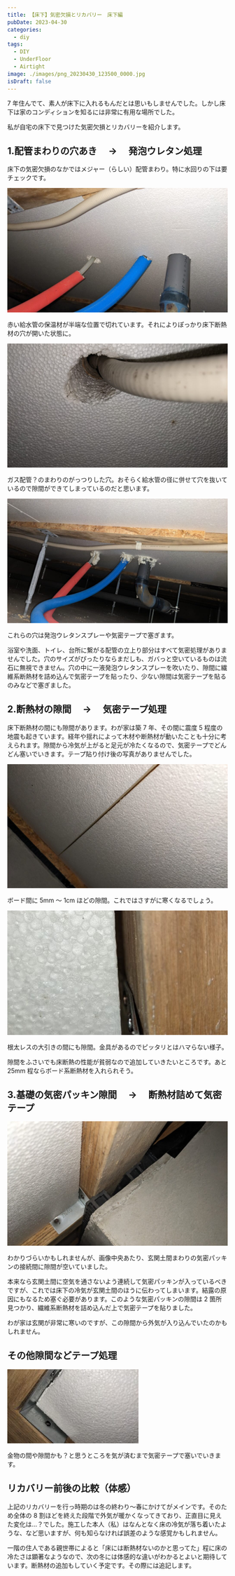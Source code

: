 ```yaml
---
title: 【床下】気密欠損とリカバリー　床下編
pubDate: 2023-04-30
categories:
  - diy
tags:
  - DIY
  - UnderFloor
  - Airtight
image: ./images/png_20230430_123500_0000.jpg
isDraft: false
---
```


7 年住んでて、素人が床下に入れるもんだとは思いもしませんでした。しかし床下は家のコンディションを知るには非常に有用な場所でした。

私が自宅の床下で見つけた気密欠損とリカバリーを紹介します。

## 1.配管まわりの穴あき　 → 　発泡ウレタン処理

床下の気密欠損のなかではメジャー（らしい）配管まわり。特に水回りの下は要チェックです。

![床下 配管 気密](images/PXL_20230310_035949189-1024x576.jpg)

赤い給水管の保温材が半端な位置で切れています。それによりぽっかり床下断熱材の穴が開いた状態に。

![床下 配管 気密 穴](images/PXL_20230322_024604640-1024x576.jpg)

ガス配管？のまわりのがっつりした穴。おそらく給水管の径に併せて穴を抜いているので隙間ができてしまっているのだと思います。

![床下 配管 ](images/PXL_20230322_024514786-1024x576.jpg)

これらの穴は発泡ウレタンスプレーや気密テープで塞ぎます。

浴室や洗面、トイレ、台所に繋がる配管の立上り部分はすべて気密処理がありませんでした。穴のサイズがぴったりならまだしも、ガバっと空いているものは流石に無視できません。穴の中に一液発泡ウレタンスプレーを吹いたり、隙間に繊維系断熱材を詰め込んで気密テープを貼ったり、少ない隙間は気密テープを貼るのみなどで塞ぎました。

## 2.断熱材の隙間　 → 　気密テープ処理

床下断熱材の間にも隙間があります。わが家は築 7 年、その間に震度 5 程度の地震も起きています。経年や揺れによって木材や断熱材が動いたことも十分に考えられます。隙間から冷気が上がると足元が冷たくなるので、気密テープでどんどん塞いでいきます。テープ貼り付け後の写真がありませんでした。

![床下 断熱材 隙間](images/PXL_20230322_014129301-1024x576.jpg)

ボード間に 5mm ～ 1cm ほどの隙間。これではさすがに寒くなるでしょう。

![床下 断熱材 隙間](images/image_editor_output_image1795493317-1680357246161.jpg)

根太レスの大引きの間にも隙間。金具があるのでピッタリとはハマらない様子。

隙間をふさいでも床断熱の性能が貧弱なので追加していきたいところです。あと 25mm 程ならボード系断熱材を入れられそう。

## 3.基礎の気密パッキン隙間　 → 　断熱材詰めて気密テープ

![床下 気密パッキン 通気 隙間](images/PXL_20230322_022209576-1024x576.jpg)

わかりづらいかもしれませんが、画像中央あたり、玄関土間まわりの気密パッキンの接続間に隙間が空いていました。

本来なら玄関土間に空気を通さないよう連続して気密パッキンが入っているべきですが、これでは床下の冷気が玄関土間のほうに伝わってしまいます。結露の原因にもなるため塞ぐ必要があります。このような気密パッキンの隙間は 2 箇所見つかり、繊維系断熱材を詰め込んだ上で気密テープを貼りました。

わが家は玄関が非常に寒いのですが、この隙間から外気が入り込んでいたのかもしれません。

## その他隙間などテープ処理

![床下 気密処理](images/PXL_20230322_014531524-300x169.jpg)

金物の間や隙間かも？と思うところを気が済むまで気密テープで塞いでいきます。

## リカバリー前後の比較（体感）

上記のリカバリーを行っ時期のは冬の終わり〜春にかけてがメインです。そのため全体の 8 割ほどを終えた段階で外気が暖かくなってきており、正直目に見えた変化は…？でした。施工した本人（私）はなんとなく床の冷気が落ち着いたような、など思いますが、何も知らなければ誤差のような感覚かもしれません。

一階の住人である親世帯によると「床には断熱材ないのかと思ってた」程に床の冷たさは顕著なようなので、次の冬には体感的な違いがわかるとよいと期待しています。断熱材の追加もしていく予定です。その際には追記します。
